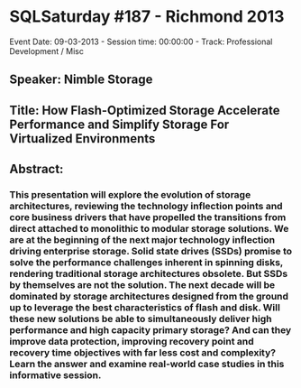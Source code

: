 # SQLSaturday #187 - Richmond 2013
Event Date: 09-03-2013 - Session time: 00:00:00 - Track: Professional Development / Misc
## Speaker: Nimble Storage
## Title: How Flash-Optimized Storage Accelerate Performance and Simplify Storage For Virtualized Environments
## Abstract:
### This presentation will explore the evolution of storage architectures, reviewing the technology inflection points and core business drivers that have propelled the transitions from direct attached to monolithic to modular storage solutions.  We are at the beginning of the next major technology inflection driving enterprise storage. Solid state drives (SSDs) promise to solve the performance challenges inherent in spinning disks, rendering traditional storage architectures obsolete.  But SSDs by themselves are not the solution. The next decade will be dominated by storage architectures designed from the ground up to leverage the best characteristics of flash and disk. Will these new solutions be able to simultaneously deliver high performance and high capacity primary storage? And can they improve data protection, improving recovery point and recovery time objectives with far less cost and complexity? Learn the answer and examine real-world case studies in this informative session.
